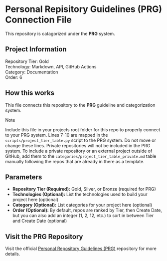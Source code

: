 # Personal Repisitory Guidelines (PRG) Connection File

This repository is catagorized under the **PRG** system.

## Project Information

Repository Tier: Gold <br>
Technology: Markdown, API, GitHub Actions <br>
Category: Documentation <br>
Order: 6 <br>

## How this works

This file connects this repository to the **PRG** guideline and categorization system.

> [!NOTE]
> Include this file in your projects root folder for this repo to properly connect to your PRG system.
> Lines 7-10 are mapped in the `scripts/project_tier_table.py` script to the PRG system. Do not move or change these lines.
> Private repositories will not be included in the PRG system. To include a private repository or an external project outside of GitHub, add them to the `categories/project_tier_table_private.md` table manually following the repos that are already in there as a template.

## Parameters

- **Repository Tier (Required):** Gold, Silver, or Bronze (required for PRG)
- **Technologies (Optional):** List the technologies used to build your project here (optional)
- **Category (Optional):** List categories for your project here (optional)
- **Order (Optional):** By default, repos are ranked by Tier, then Create Date, but you can also add an integer (1, 2, 12, etc.) to sort in between Tier and Create Date (optional)

## Visit the PRG Repository

Visit the official [Personal Repository Guidelines (PRG)](https://github.com/scottgriv/PRG-Personal-Repository-Guidelines) repository for more details.
